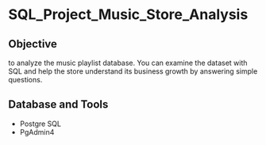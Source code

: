 # SQL_Project_Music_Store_Analysis
## Objective
to analyze the music playlist database. You can examine the dataset with SQL and help the store understand its business growth by answering simple questions.

## Database and Tools
- Postgre SQL
- PgAdmin4

